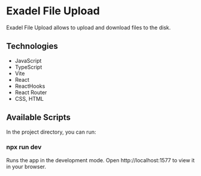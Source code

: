 # Exadel File Upload

Exadel File Upload allows to upload and download files to the disk.

## Technologies
- JavaScript
- TypeScript
- Vite
- React
- ReactHooks
- React Router
- CSS, HTML

## Available Scripts
In the project directory, you can run:

### npx run dev

Runs the app in the development mode.
Open http://localhost:1577 to view it in your browser.
